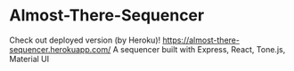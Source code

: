 # Almost-There-Sequencer
Check out deployed version (by Heroku)!
https://almost-there-sequencer.herokuapp.com/  A sequencer built with Express, React, Tone.js, Material UI

